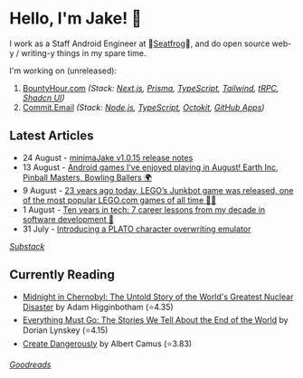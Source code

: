   # Hello, I'm Jake! 👋

I work as a Staff Android Engineer at 🐸[Seatfrog](https://seatfrog.com/)🐸, and do open source web-y / writing-y things in my spare time. 

I'm working on (unreleased):
1. [BountyHour.com](https://bountyhour.com) *(Stack: [Next.js](https://nextjs.org/), [Prisma](https://www.prisma.io/), [TypeScript](https://www.typescriptlang.org/), [Tailwind](https://tailwindcss.com/), [tRPC](https://trpc.io/), [Shadcn UI](https://ui.shadcn.com/))*
2. [Commit.Email](https://commit.email) *(Stack: [Node.js](https://nodejs.org/en), [TypeScript](https://www.typescriptlang.org/), [Octokit](https://github.com/octokit/octokit.js), [GitHub Apps](https://github.com/marketplace?type=apps))*

## Latest Articles
<!-- feed start -->
- 24 August - [minimaJake v1.0.15 release notes](https://minima.jakelee.co.uk/v1.0.15/)
- 13 August - [Android games I’ve enjoyed playing in August! Earth Inc, Pinball Masters, Bowling Ballers 🌍](https://jakelee.co.uk/android-games-august-2024/)
- 9 August - [23 years ago today, LEGO’s Junkbot game was released, one of the most popular LEGO.com games of all time 🤖🧱](https://history.jakelee.co.uk/lego-junkbot-technical-and-historical-decompiling/)
- 1 August - [Ten years in tech: 7 career lessons from my decade in software development 🐸](https://blog.jakelee.co.uk/7-lessons-from-a-decade-in-tech/)
- 31 July - [Introducing a PLATO character overwriting emulator](https://blog.jakelee.co.uk/plato-character-overwrite-emulator/)
<!-- feed end -->
*[Substack](https://jakeweeklee.substack.com)*

## Currently Reading
<!-- GOODREADS-LIST:START -->
- [Midnight in Chernobyl: The Untold Story of the World's Greatest Nuclear Disaster](https://www.goodreads.com/review/show/6420262350?utm_medium=api&utm_source=rss) by Adam Higginbotham (⭐️4.35)
- [Everything Must Go: The Stories We Tell About the End of the World](https://www.goodreads.com/review/show/6736777927?utm_medium=api&utm_source=rss) by Dorian Lynskey (⭐️4.15)
- [Create Dangerously](https://www.goodreads.com/review/show/6804837562?utm_medium=api&utm_source=rss) by Albert Camus (⭐️3.83)
<!-- GOODREADS-LIST:END -->
*[Goodreads](https://goodreads.com/jakesteam)*
